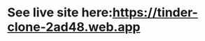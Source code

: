 <h1>See live site here:<a href='https://tinder-clone-2ad48.web.app'>https://tinder-clone-2ad48.web.app</a></h1>
